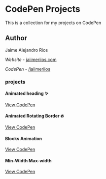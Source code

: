 # CodePen Projects
This is a collection for my projects on CodePen

## Author

Jaime Alejandro Rios

*Website* - [jaiimeriios.com](http://jaiimeriios.com)

*CodePen* - [/jaiimeriios](https://codepen.io/jaiimeriios/)

### projects

#### Animated heading :sparkles:
[View CodePen](https://codepen.io/jaiimeriios/pen/LBRWRx)

#### Animated Rotating Border :fire:
[View CodePen](https://codepen.io/jaiimeriios/pen/djpvoN)

#### Blocks Animation
[View CodePen](https://codepen.io/jaiimeriios/pen/oJNqaW)

#### Min-Width Max-width
[View CodePen](https://codepen.io/jaiimeriios/pen/OrJvao)

